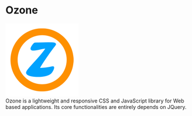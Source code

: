 # Ozone
<img width="200" src="images/Ozone.png">
<br>
Ozone is a lightweight and responsive CSS and JavaScript library for Web based applications. Its core functionalities are entirely depends on JQuery.
